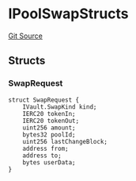 # IPoolSwapStructs
[Git Source](https://github.com/Increment-Finance/peripheral-contracts/blob/fc86e744c6664e8852ac82787aa2f73b160e6a5d/contracts/interfaces/balancer/IWeightedPool.sol)


## Structs
### SwapRequest

```solidity
struct SwapRequest {
    IVault.SwapKind kind;
    IERC20 tokenIn;
    IERC20 tokenOut;
    uint256 amount;
    bytes32 poolId;
    uint256 lastChangeBlock;
    address from;
    address to;
    bytes userData;
}
```

